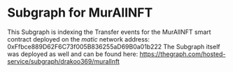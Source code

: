 # Subgraph for MurAllNFT 
This Subgraph is indexing the Transfer events for the MurAllNFT smart contract deployed on the *matic* network address: 0xFfbce889D62F6C73f005B836255aD69B0a01b222
The Subgraph itself was deployed as well and can be found here: https://thegraph.com/hosted-service/subgraph/drakoo369/murallnft